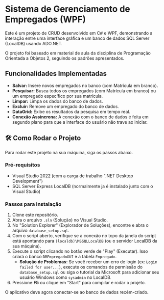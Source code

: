 # Sistema de Gerenciamento de Empregados (WPF)

Este é um projeto de CRUD desenvolvido em C# e WPF, demonstrando a interação entre uma interface gráfica e um banco de dados SQL Server (LocalDB) usando ADO.NET.

O projeto foi baseado em material de aula da disciplina de Programação Orientada a Objetos 2, seguindo os padrões apresentados.

## Funcionalidades Implementadas

* **Salvar:** Insere novos empregados no banco (com Matrícula em branco).
* **Pesquisar:** Busca todos os empregados (com Matrícula em branco) ou um empregado específico por sua matrícula.
* **Limpar:** Limpa os dados do banco de dados.
* **Excluir:** Remove um empregado do banco de dados.
* **DataGrid:** Exibe os resultados da pesquisa em tempo real.
* **Conexão Assíncrona:** A conexão com o banco de dados é feita em segundo plano para que a interface do usuário não trave ao iniciar.

## 🛠️ Como Rodar o Projeto

Para rodar este projeto na sua máquina, siga os passos abaixo.

### Pré-requisitos

* Visual Studio 2022 (com a carga de trabalho ".NET Desktop Development")
* SQL Server Express LocalDB (normalmente ja é instalado junto com o Visual Studio)

### Passos para Instalação

1.  Clone este repositório.
2.  Abra o arquivo `.sln` (Solução) no Visual Studio.
3.  No "Solution Explorer" (Explorador de Soluções), encontre e abra o arquivo `database_setup.sql`.
4.  Com o script aberto, verifique se a conexão no topo da janela do script está apontando para `(localdb)\MSSQLLocalDB` (ou o servidor LocalDB da sua máquina).
5.  Execute o script clicando no botão verde de "Play" (Executar). Isso criará o banco `DBEmpregadoGUI` e a tabela `Empregado`.
    * **Solução de Problemas:** Se você receber um erro de login (ex: `Login failed for user...`), execute os comandos de permissão do `database_setup.sql` ou siga o tutorial da Microsoft para adicionar seu usuário Windows como `sysadmin` no LocalDB.
6.  Pressione **F5** ou clique em "Start" para compilar e rodar o projeto.

O aplicativo deve agora conectar-se ao banco de dados recém-criado.
